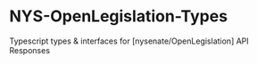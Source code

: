 # NYS-OpenLegislation-Types
Typescript types &amp; interfaces for [nysenate/OpenLegislation] API Responses
